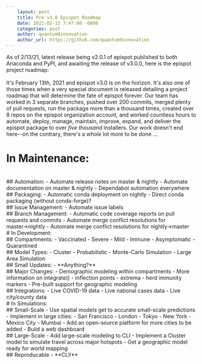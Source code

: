 ```yaml
---
    layout: post
    title: Pre-v3.0 Epispot Roadmap
    date: 2021-02-13 7:47:00 -0800
    categories: post
    author: quantum9innovation
    author_url: https://github.com/quantum9innovation
---
```

As of 2/13/21, latest release being v2.0.1 of epispot published to both Anaconda and PyPI, and awaiting the release of v3.0.0, here is the epispot project roadmap:
<br><br>
It's February 13th, 2021 and epispot v3.0 is on the horizon. It's also one of those times when a very special document is released detailing a project roadmap that will
determine the fate of epispot forever. Our team has worked in 3 separate branches, pushed over 200 commits, merged plenty of pull requests, run the package more than a thousand
times, created over 8 repos on the epispot organization account, and worked countless hours to automate, deploy, manage, maintain, improve, expand, and deliver the epispot
package to over _five thousand_ installers. Our work doesn't end here--on the contrary, there's a _whole_ lot more to be done ... 

# In Maintenance:
<br>
## Automation:
 - Automate release notes on master & nightly
 - Automate documentation on master & nightly
 - Dependabot automation everywhere
<br>
## Packaging:
 - Automatic conda deployment on nightly
 - Direct conda packaging (without conda-forge)?
<br>
## Issue Management:
 - Automate issue labels
<br>
## Branch Management:
 - Automatic code coverage reports on pull requests and commits
 - Automate merge conflict resolutions for master→nightly
 - Automate merge conflict resolutions for nightly→master
<br>
# In Development:
<br>
## Compartments:
 - Vaccinated
 - Severe
 - Mild
 - Immune
 - Asymptomatic
 - Quarantined
<br>
## Model Types:
 - Cluster
 - Probabilistic
 - Monte-Carlo Simulation
 - Large Area Simulation
<br>
## Small Updates:
 - **Anything?**
<br>
## Major Changes:
 - Demographic modeling within compartments
 - More information on integrate()
     - inflection points
     - extrema
     - herd immunity markers
 - Pre-built support for geographic modeling
<br>
## Integrations:
 - Live COVID-19 data
 - Live national cases data
 - Live city/county data
<br>
# In Simulations:
<br>
## Small-Scale
 - Use spatial models get to accurate small-scale predictions
 - Implement in large cities:
     - San Francisco
     - London
     - Tokyo
     - New York
     - Mexico City
     - Mumbai
     - Add an open-source platform for more cities to be added
 - Build a web dashboard
<br>
## Large-Scale
 - Add large-scale modeling to CLI
 - Implement a Cluster model to simulate travel across major hotspots
 - Get a geographic model ready for world mapping
<br>
## Reproducable
 - **CLI!**

